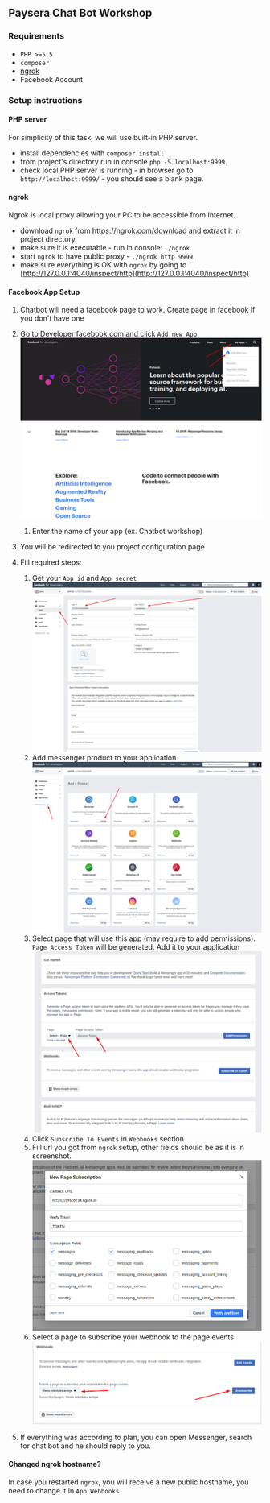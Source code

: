 ## Paysera Chat Bot Workshop

### Requirements
 * `PHP >=5.5`
 * `composer`
 * [ngrok](https://ngrok.com/download)
 * Facebook Account
 
### Setup instructions
 
 #### PHP server
 For simplicity of this task, we will use built-in PHP server.
 * install dependencies with `composer install`
 * from project's directory run in console `php -S localhost:9999`.
 * check local PHP server is running - in browser go to `http://localhost:9999/` - you should see a blank page.
 
 #### ngrok
 Ngrok is local proxy allowing your PC to be accessible from Internet.
 * download `ngrok` from https://ngrok.com/download and extract it in project directory.
 * make sure it is executable - run in console: `./ngrok`.
 * start `ngrok` to have public proxy - `./ngrok http 9999`.
 * make sure everything is OK with `ngrok` by going to [http://127.0.0.1:4040/inspect/http](http://127.0.0.1:4040/inspect/http)

 #### Facebook App Setup
 
 1. Chatbot will need a facebook page to work. Create page in facebook if you don't have one 
 1. Go to [Developer facebook.com](https://developers.facebook.com) and click `Add new App`
  ![](doc/1.png)
    1. Enter the name of your app (ex. Chatbot workshop)

 1. You will be redirected to you project configuration page
 1. Fill required steps: 
    1. Get your `App id` and `App secret` ![](doc/2.png)
    1. Add messenger product to your application ![](doc/3.png)
    1. Select page that will use this app (may require to add permissions). `Page Access Token` will be generated. Add it to your application ![](doc/4.png)
    1. Click `Subscribe To Events` in `Webhooks` section
    1. Fill url you got from `ngrok` setup, other fields should be as it is in screenshot. ![](doc/5.png) 
    1. Select a page to subscribe your webhook to the page events ![](doc/6.png)
 1. If everything was according to plan, you can open Messenger, search for chat bot and he should reply to you.

 #### Changed ngrok hostname?
 In case you restarted `ngrok`, you will receive a new public hostname, you need to change it in `App Webhooks`
